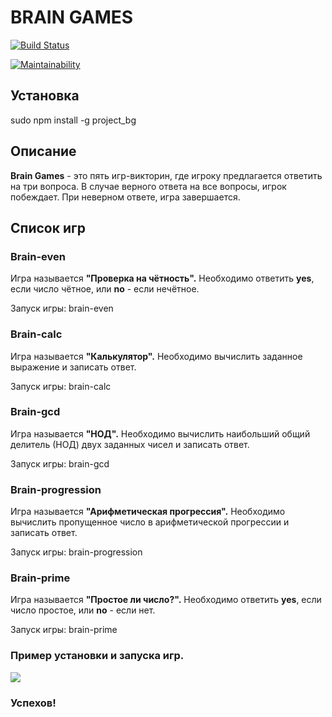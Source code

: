 # BRAIN GAMES

[![Build Status](https://travis-ci.org/Redxnel/project-lvl1-s380.svg?branch=master)](https://travis-ci.org/Redxnel/project-lvl1-s380)

[![Maintainability](https://api.codeclimate.com/v1/badges/6e6acc54f54f357f90c8/maintainability)](https://codeclimate.com/github/Redxnel/project-lvl1-s380/maintainability)

## Установка

sudo npm install -g project_bg

## Описание

**Brain Games** - это пять игр-викторин, где игроку предлагается ответить на три вопроса. В случае верного ответа на все вопросы, игрок побеждает. При неверном ответе, игра завершается.

## Список игр

### Brain-even
Игра называется **"Проверка на чётность".** Необходимо ответить **yes**, если число чётное, или **no** - если нечётное.

Запуск игры:
brain-even

### Brain-calc
Игра называется **"Калькулятор".** Необходимо вычислить заданное выражение и записать ответ.

Запуск игры:
brain-calc

### Brain-gcd
Игра называется **"НОД".** Необходимо вычислить наибольший общий делитель (НОД) двух заданных чисел и записать ответ.

Запуск игры:
brain-gcd

### Brain-progression
Игра называется **"Арифметическая прогрессия".** Необходимо вычислить пропущенное число в арифметической прогрессии и записать ответ.

Запуск игры:
brain-progression

### Brain-prime
Игра называется **"Простое ли число?".** Необходимо ответить **yes**, если число простое, или **no** - если нет.

Запуск игры:
brain-prime

### Пример установки и запуска игр.

![](https://wmpics.pics/di-YEN4.gif)

### Успехов!